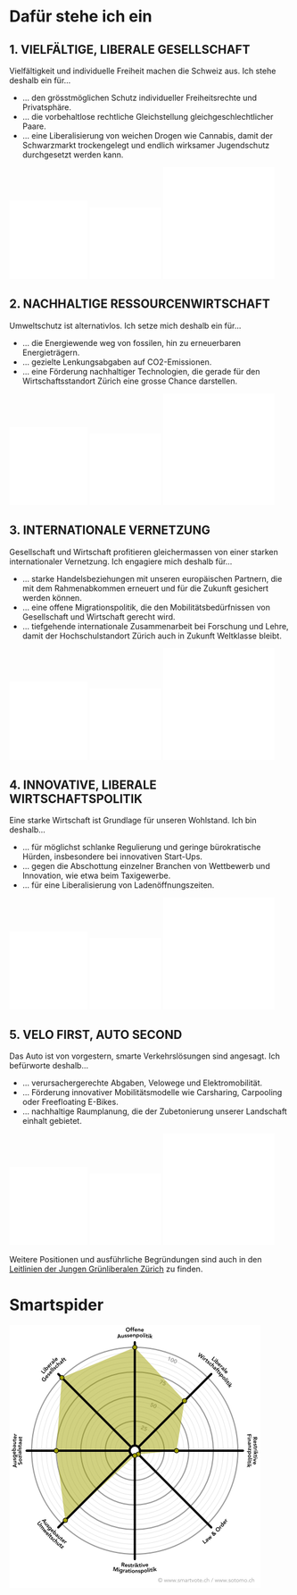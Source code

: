 # Dafür stehe ich ein
    
## 1. VIELFÄLTIGE, LIBERALE GESELLSCHAFT

Vielfältigkeit und individuelle Freiheit machen die Schweiz aus. Ich stehe deshalb ein für...
* … den grösstmöglichen Schutz individueller Freiheitsrechte und Privatsphäre.
* … die vorbehaltlose rechtliche Gleichstellung gleichgeschlechtlicher Paare.
* … eine Liberalisierung von weichen Drogen wie Cannabis, damit der Schwarzmarkt trockengelegt und endlich wirksamer Jugendschutz durchgesetzt werden kann.


<div class="cells icons">
  <img src="./../../assets/noun_cycle_1696644_ffffff.svg">
  <img src="./../../assets/noun_renewable_1962539_ffffff.svg">
  <img src="./../../assets/noun_Lesbian_1459102_ffffff.svg">
</div>
        
## 2. NACHHALTIGE RESSOURCENWIRTSCHAFT

Umweltschutz ist alternativlos. Ich setze mich deshalb ein für...
* … die Energiewende weg von fossilen, hin zu erneuerbaren Energieträgern.
* … gezielte Lenkungsabgaben auf CO2-Emissionen.
* … eine Förderung nachhaltiger Technologien, die gerade für den Wirtschaftsstandort Zürich eine grosse Chance darstellen.

<div class="cells icons">
  <img src="./../../assets/noun_cycle_1696644_ffffff.svg">
  <img src="./../../assets/noun_renewable_1962539_ffffff.svg">
  <img src="./../../assets/noun_Lesbian_1459102_ffffff.svg">
</div>

## 3. INTERNATIONALE VERNETZUNG

Gesellschaft und Wirtschaft profitieren gleichermassen von einer starken internationaler Vernetzung. Ich engagiere mich deshalb für…
* … starke Handelsbeziehungen mit unseren europäischen Partnern, die mit dem Rahmenabkommen erneuert und für die Zukunft gesichert werden können.
* … eine offene Migrationspolitik, die den Mobilitätsbedürfnissen von Gesellschaft und Wirtschaft gerecht wird.
* … tiefgehende internationale Zusammenarbeit bei Forschung und Lehre, damit der Hochschulstandort Zürich auch in Zukunft Weltklasse bleibt.

<div class="cells icons">
<img src="./../../assets/noun_cycle_1696644_ffffff.svg">
<img src="./../../assets/noun_renewable_1962539_ffffff.svg">
<img src="./../../assets/noun_Lesbian_1459102_ffffff.svg">
</div>

## 4. INNOVATIVE, LIBERALE WIRTSCHAFTSPOLITIK
Eine starke Wirtschaft ist Grundlage für unseren Wohlstand. Ich bin deshalb…
* … für möglichst schlanke Regulierung und geringe bürokratische Hürden, insbesondere bei innovativen Start-Ups.
* … gegen die Abschottung einzelner Branchen von Wettbewerb und Innovation, wie etwa beim Taxigewerbe.
* … für eine Liberalisierung von Ladenöffnungszeiten.
        
<div class="cells icons">
<img src="./../../assets/noun_cycle_1696644_ffffff.svg">
<img src="./../../assets/noun_renewable_1962539_ffffff.svg">
<img src="./../../assets/noun_Lesbian_1459102_ffffff.svg">
</div>

## 5. VELO FIRST, AUTO SECOND</h2>

Das Auto ist von vorgestern, smarte Verkehrslösungen sind angesagt. Ich befürworte deshalb…
* … verursachergerechte Abgaben, Velowege und Elektromobilität.
* … Förderung innovativer Mobilitätsmodelle wie Carsharing, Carpooling oder Freefloating E-Bikes.
* … nachhaltige Raumplanung, die der Zubetonierung unserer Landschaft einhalt gebietet.


<div class="cells icons">
<img src="./../../assets/noun_cycle_1696644_ffffff.svg">
<img src="./../../assets/noun_renewable_1962539_ffffff.svg">
<img src="./../../assets/noun_Lesbian_1459102_ffffff.svg">
</div>
        
Weitere Positionen und ausführliche Begründungen sind auch in den <a href="https://zurich.jungegrunliberale.ch/wp-content/uploads/sites/2/2018/11/2018_revision_final.pdf"
 target="_blank">Leitlinien der Jungen Grünliberalen Zürich</a> zu finden. 
        
# Smartspider

<p class="center"><img src="../../content/lukas/smartspider.png"  class="smartspider"></p>
